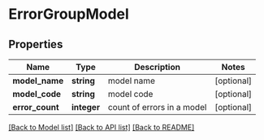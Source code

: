 # ErrorGroupModel

## Properties
Name | Type | Description | Notes
------------ | ------------- | ------------- | -------------
**model_name** | **string** | model name | [optional] 
**model_code** | **string** | model code | [optional] 
**error_count** | **integer** | count of errors in a model | [optional] 

[[Back to Model list]](../README.md#documentation-for-models) [[Back to API list]](../README.md#documentation-for-api-endpoints) [[Back to README]](../README.md)

